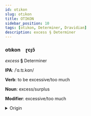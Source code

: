 ```yaml
---
id: otıkon
slug: otıkon
title: OTIKON
sidebar_position: 10
tags: [otıkon, Determiner, Dravidian]
description: excess § Determiner
---
```


### otıkon&emsp;<span kind="abugida">ɽcȷɔ̃</span>

*excess* **§** Determiner

**IPA**: /ˈɑ.tɪ.kɑn/

**Verb**: to be excessive/too much

**Noun**: excess/surplus

**Modifier**: excessive/too much

<details>
    <summary>Origin</summary>
    Tamil அதிகம் atikam <br/>
    <em>Dravidian Language Family</em>
</details>
